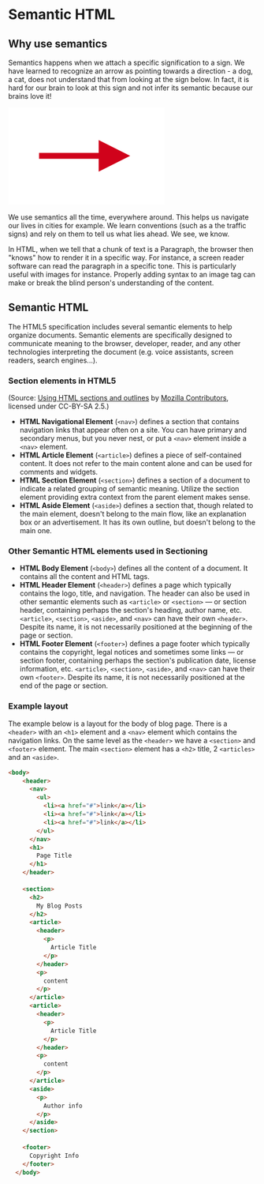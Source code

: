# Semantic HTML

## Why use semantics

Semantics happens when we attach a specific signification to a sign. We have learned to recognize an arrow as pointing towards a direction - a dog, a cat, does not understand that from looking at the sign below. In fact, it is hard for our brain to look at this sign and not infer its semantic because our brains love it!

![](./assets/arrow.png)

We use semantics all the time, everywhere around. This helps us navigate our lives in cities for example. We learn conventions (such as a the traffic signs) and rely on them to tell us what lies ahead. We see, we know.

In HTML, when we tell that a chunk of text is a Paragraph, the browser then "knows" how to render it in a specific way. For instance, a screen reader software can read the paragraph in a specific tone. This is particularly useful with images for instance. Properly adding syntax to an image tag can make or break the blind person's understanding of the content.

## Semantic HTML

The HTML5 specification includes several semantic elements to help organize documents. Semantic elements are specifically designed to communicate meaning to the browser, developer, reader, and any other technologies interpreting the document (e.g. voice assistants, screen readers, search engines...).

### Section elements in HTML5

(Source: [Using HTML sections and outlines](https://developer.mozilla.org/en-US/docs/Web/Guide/HTML/Using_HTML_sections_and_outlines#section_elements_in_html5) by [Mozilla Contributors](https://developer.mozilla.org/en-US/docs/Web/Guide/HTML/Using_HTML_sections_and_outlines/contributors.txt), licensed under CC-BY-SA 2.5.)

- **HTML Navigational Element** (`<nav>`) defines a section that contains navigation links that appear often on a site. You can have primary and secondary menus, but you never nest, or put a `<nav>` element inside a `<nav>` element.
- **HTML Article Element** (`<article>`) defines a piece of self-contained content. It does not refer to the main content alone and can be used for comments and widgets.
- **HTML Section Element** (`<section>`) defines a section of a document to indicate a related grouping of semantic meaning. Utilize the section element providing extra context from the parent element makes sense.
- **HTML Aside Element** (`<aside>`) defines a section that, though related to the main element, doesn't belong to the main flow, like an explanation box or an advertisement. It has its own outline, but doesn't belong to the main one.

### Other Semantic HTML elements used in Sectioning

- **HTML Body Element** (`<body>`) defines all the content of a document. It contains all the content and HTML tags.
- **HTML Header Element** (`<header>`) defines a page which typically contains the logo, title, and navigation. The header can also be used in other semantic elements such as `<article>` or `<section>` — or section header, containing perhaps the section's heading, author name, etc. `<article>`, `<section>`, `<aside>`, and `<nav>` can have their own `<header>`. Despite its name, it is not necessarily positioned at the beginning of the page or section.
- **HTML Footer Element** (`<footer>`) defines a page footer which typically contains the copyright, legal notices and sometimes some links — or section footer, containing perhaps the section's publication date, license information, etc. `<article>`, `<section>`, `<aside>`, and `<nav>` can have their own `<footer>`. Despite its name, it is not necessarily positioned at the end of the page or section.

### Example layout

The example below is a layout for the body of blog page. There is a `<header>` with an `<h1>` element and a `<nav>` element which contains the navigation links. On the same level as the `<header>` we have a `<section>` and `<footer>` element. The main `<section>` element has a `<h2>` title, 2 `<articles>` and an `<aside>`.

```html
<body>
    <header>
      <nav>
        <ul>
          <li><a href="#">link</a></li>
          <li><a href="#">link</a></li>
          <li><a href="#">link</a></li>
        </ul>
      </nav>
      <h1>
        Page Title
      </h1>
    </header>

    <section>
      <h2>
        My Blog Posts
      </h2>
      <article>
        <header>
          <p>
            Article Title
          </p>
        </header>
        <p>
          content
        </p>
      </article>
      <article>
        <header>
          <p>
            Article Title
          </p>
        </header>
        <p>
          content
        </p>
      </article>
      <aside>
        <p>
          Author info
        </p>
      </aside>
    </section>

    <footer>
      Copyright Info
    </footer>
  </body>
```

